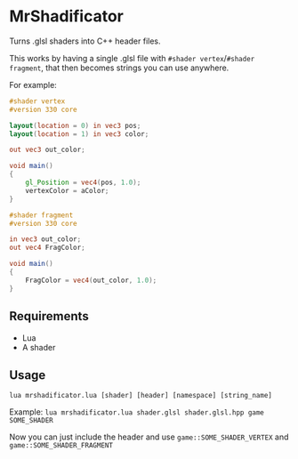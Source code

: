 # MrShadificator

Turns .glsl shaders into C++ header files.

This works by having a single .glsl file with `#shader vertex`/`#shader fragment`, that then becomes strings
you can use anywhere.

For example:

```glsl
#shader vertex
#version 330 core

layout(location = 0) in vec3 pos;
layout(location = 1) in vec3 color;

out vec3 out_color;

void main()
{
    gl_Position = vec4(pos, 1.0);
    vertexColor = aColor;
}

#shader fragment
#version 330 core

in vec3 out_color;
out vec4 FragColor;

void main()
{
    FragColor = vec4(out_color, 1.0);
}
```

## Requirements

- Lua
- A shader

## Usage

`lua mrshadificator.lua [shader] [header] [namespace] [string_name]`

Example: `lua mrshadificator.lua shader.glsl shader.glsl.hpp game SOME_SHADER`

Now you can just include the header and use `game::SOME_SHADER_VERTEX` and `game::SOME_SHADER_FRAGMENT`

